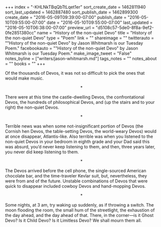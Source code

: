 +++
index = "-KHLNkTBqQbTtLqet1er"
sort_create_date = 1462811940
sort_last_updated = 1462887480
sort_publish_date = 1462899300
create_date = "2016-05-09T09:39:00-07:00"
publish_date = "2016-05-10T09:55:00-07:00"
date = "2016-05-10T09:55:00-07:00"
last_updated = "2016-05-10T06:38:00-07:00"
preview_url = "d5108c57-5de0-8f8a-9ef2-0fe2851380cc"
name = "History of the non-quiet Devo"
title = "History of the non-quiet Devo"
type = "Poem"
link = ""
shareimage = ""
twitterauto = "\"History of the non-quiet Devo\" by Jason Whitmarsh is our Tuesday Poem."
facebookauto = "\"History of the non-quiet Devo\" by Jason Whitmarsh is our Tuesday Poem."
make_image_tweet = "False"
notes_byline = ["writers/jason-whitmarsh.md"]
tags_notes = ""
notes_about = ""
books = ""
+++
<p class="prose-poem">Of the thousands of Devos, it was not so difficult to pick the ones that would make music.</p>

<div style="text-align:center;">&ast;</div>

<p class="prose-poem">There were at this time the castle-dwelling Devos, the confrontational Devos, the hundreds of philosophical Devos, and (up the stairs and to your right) the non-quiet Devos.</p>

<div style="text-align:center;">&ast;</div>

<p class="prose-poem">Terrible news was when some not-insignificant portion of Devos (the Cornish hen Devos, the table-setting Devos, the world-weary Devos) would at once disappear, Atlantis-like. Also terrible was when you listened to the non-quiet Devos in your bedroom in eighth grade and your Dad said this was absurd, you’d never keep listening to them, and then, three years later, you never did keep listening to them.</p>

<div style="text-align:center;">&ast;</div>

<p class="prose-poem">The Devos arrived before the cell phone, the single-sourced American chocolate bar, and the time-traveler Kevlar suit, but, nevertheless, they were from and of the future. Unstable combinations of Devos that were quick to disappear included cowboy Devos and hand-mopping Devos.</p>

<div style="text-align:center;">&ast;</div>

<p class="prose-poem">Some nights, at 3 am, try waking up suddenly, as if throwing a switch. The moon flooding the room, the small hum of the streetlight, the exhaustion of the day ahead, and the day ahead of that. There, in the corner—is it Ghost Devo? Is it Child Devo? Is it Limitless Devo? We shall mourn them all.</p>